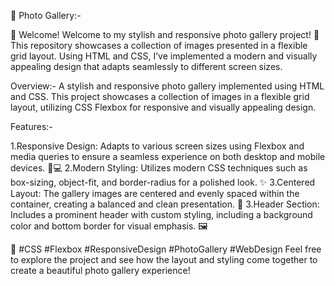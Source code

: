 📸 Photo Gallery:-

🎉 Welcome!
Welcome to my stylish and responsive photo gallery project! 🌟 This repository showcases a collection of images presented in a flexible grid layout. Using HTML and CSS, I’ve implemented a modern and visually appealing design that adapts seamlessly to different screen sizes.

Overview:-
A stylish and responsive photo gallery implemented using HTML and CSS. This project showcases a collection of images in a flexible grid layout, utilizing CSS Flexbox for responsive and visually appealing design.

Features:-

1.Responsive Design: Adapts to various screen sizes using Flexbox and media queries to ensure a seamless experience on both desktop and mobile devices. 📱💻
2.Modern Styling: Utilizes modern CSS techniques such as box-sizing, object-fit, and border-radius for a polished look. ✨
3.Centered Layout: The gallery images are centered and evenly spaced within the container, creating a balanced and clean presentation. 🎨
3.Header Section: Includes a prominent header with custom styling, including a background color and bottom border for visual emphasis. 🖼️

🌟 #CSS #Flexbox #ResponsiveDesign #PhotoGallery #WebDesign
Feel free to explore the project and see how the layout and styling come together to create a beautiful photo gallery experience!


